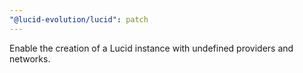```yaml
---
"@lucid-evolution/lucid": patch
---
```


Enable the creation of a Lucid instance with undefined providers and networks.
